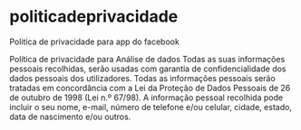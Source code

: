# politicadeprivacidade
Politica de privacidade para app do facebook

Política de privacidade para Análise de dados
Todas as suas informações pessoais recolhidas, serão usadas com garantia de confidencialidade dos dados pessoais dos utilizadores.
Todas as informações pessoais serão tratadas em concordância com a Lei da Proteção de Dados Pessoais de 26 de outubro de 1998 (Lei n.º 67/98).
A informação pessoal recolhida pode incluir o seu nome, e-mail, número de telefone e/ou celular, cidade, estado, data de nascimento e/ou outros.
